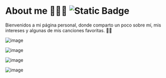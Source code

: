# About me 🧜🏽‍♀️ ![Static Badge](https://img.shields.io/badge/HTML5-ec7063)

Bienvenidos a mi página personal, donde comparto un poco sobre mí, mis intereses y algunas de mis canciones favoritas. 🙌🏽

![image](https://github.com/user-attachments/assets/6493ba97-7ba0-4a58-8f91-692e5f9a60eb)

![image](https://github.com/user-attachments/assets/7b0d22bf-1995-4f3f-8302-b67a417d5540)

![image](https://github.com/user-attachments/assets/de27bb50-6220-4bd3-9834-358fb3242d51)

![image](https://github.com/user-attachments/assets/07de744b-cf45-4bf2-8b03-7f40630261b4)
